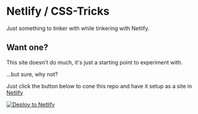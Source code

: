 # Netlify / CSS-Tricks

Just something to tinker with while tinkering with Netlify.


## Want one?

This site doesn't do much, it's just a starting point to experiment with.

...but sure, why not?

Just click the button below to cone this repo and have it setup as a site in [Netlify](https://www.netlify.com)

<!-- Markdown snippet -->
[![Deploy to Netlify](https://www.netlify.com/img/deploy/button.svg)](https://app.netlify.com/start/deploy?repository=https://github.com/philhawksworth/netlify-csstricks)
